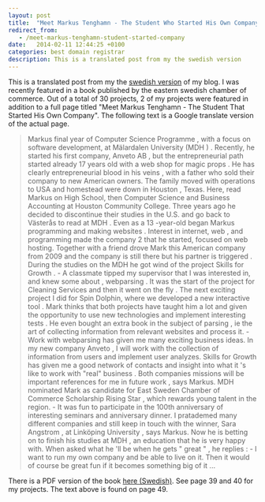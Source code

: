 ```yaml
---
layout: post
title:  "Meet Markus Tenghamn - The Student Who Started His Own Company"
redirect_from:
   - /meet-markus-tenghamn-student-started-company
date:   2014-02-11 12:44:25 +0100
categories: best domain registrar
description: This is a translated post from my the swedish version
---
```


This is a translated post from my the [swedish version](http://markustenghamn.se/mot-markus-tenghamn-studenten-som-startade-eget "Möt Markus Tenghamn - Studenten som startade eget") of my blog. I was recently featured in a book published by the eastern swedish chamber of commerce. Out of a total of 30 projects, 2 of my projects were featured in addition to a full page titled "Meet Markus Tenghamn - The Student That Started His Own Company". The following text is a Google translate version of the actual page.

> Markus final year of Computer Science Programme , with a focus on software development, at Mälardalen University (MDH ) . Recently, he started his first company, Anveto AB , but the entrepreneurial path started already 17 years old with a web shop for magic props . He has clearly entrepreneurial blood in his veins , with a father who sold their company to new American owners. The family moved with operations to USA and homestead were down in Houston , Texas. Here, read Markus on High School, then Computer Science and Business Accounting at Houston Community College. Three years ago he decided to discontinue their studies in the U.S. and go back to Västerås to read at MDH . Even as a 13 -year-old began Markus programming and making websites . Interest in internet, web , and programming made ​​the company 2 that he started, focused on web hosting. Together with a friend drove Mark this American company from 2009 and the company is still there but his partner is triggered . During the studies on the MDH he got wind of the project Skills for Growth . - A classmate tipped my supervisor that I was interested in, and knew some about , webparsing . It was the start of the project for Cleaning Services and then it went on the fly . The next exciting project I did for Spin Dolphin, where we developed a new interactive tool . Mark thinks that both projects have taught him a lot and given the opportunity to use new technologies and implement interesting tests . He even bought an extra book in the subject of parsing , ie the art of collecting information from relevant websites and process it. - Work with webparsing has given me many exciting business ideas. In my new company Anveto , I will work with the collection of information from users and implement user analyzes. Skills for Growth has given me a good network of contacts and insight into what it 's like to work with "real" business . Both companies missions will be important references for me in future work , says Markus. MDH nominated Mark as candidate for East Sweden Chamber of Commerce Scholarship Rising Star , which rewards young talent in the region. - It was fun to participate in the 100th anniversary of interesting seminars and anniversary dinner. I pratademed many different companies and still keep in touch with the winner, Sara Angstrom , at Linköping University , says Markus. Now he is betting on to finish his studies at MDH , an education that he is very happy with. When asked what he 'll be when he gets " great " , he replies : - I want to run my own company and be able to live on it. Then it would of course be great fun if it becomes something big of it ... <div data-angle="0" data-canvas-width="112.78667204475403" data-font-name="g_font_325_0" dir="ltr"></div>

 There is a PDF version of the book [here (Swedish)](http://www.ostsvenskahandelskammaren.se/img/2013/12/12/2233479.pdf "Kompetens för Tillväxt"). See page 39 and 40 for my projects. The text above is found on page 49.